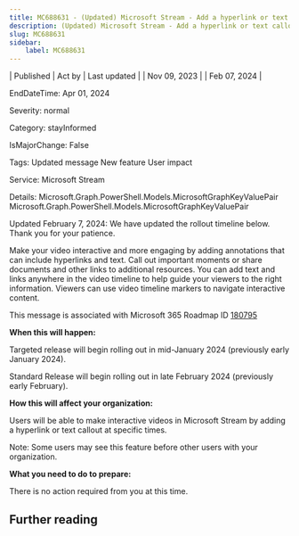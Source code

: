 ```yaml
---
title: MC688631 - (Updated) Microsoft Stream - Add a hyperlink or text callout to a video at specific times
description: (Updated) Microsoft Stream - Add a hyperlink or text callout to a video at specific times
slug: MC688631
sidebar:
    label: MC688631
---
```


| Published | Act by | Last updated |
| Nov 09, 2023 |  | Feb 07, 2024 |

EndDateTime: Apr 01, 2024

Severity: normal

Category: stayInformed

IsMajorChange: False

Tags: Updated message New feature User impact

Service: Microsoft Stream

Details: Microsoft.Graph.PowerShell.Models.MicrosoftGraphKeyValuePair Microsoft.Graph.PowerShell.Models.MicrosoftGraphKeyValuePair

<p style="">Updated February 7, 2024: We have updated the rollout timeline below. Thank you for your patience.</p><p style="">Make your video interactive and more engaging by adding annotations that can include hyperlinks and text. Call out important moments or share documents and other links to additional resources. You can add text and links anywhere in the video timeline to help guide your viewers to the right information. Viewers can use video timeline markers to navigate interactive content.<br></p>
<p>This message is associated with Microsoft 365 Roadmap ID <a href="https://www.microsoft.com/microsoft-365/roadmap?filters=&amp;searchterms=180795" target="_blank">180795</a></p>
<p><b>When this will happen:</b></p>

<p>Targeted release will begin rolling out in mid-January 2024 (previously early January 2024).</p><p>Standard Release will begin rolling out in late February 2024 (previously early February).</p><p><b>How this will affect your organization:</b></p>

<p>Users will be able to make interactive videos in Microsoft Stream by adding a hyperlink or text callout at specific times. 
</p><p>Note: Some users may see this feature before other users with your organization.</p>
<p><b>What you need to do to prepare:</b></p>
<p>There is no action required from you at this time.</p>

## Further reading
